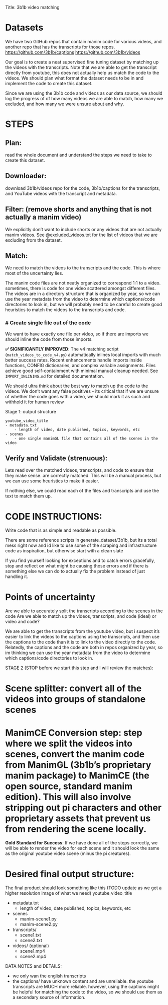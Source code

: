 Title: 3b1b video matching

# Datasets
We have two GitHub repos that contain manim code for various videos, and another repo that has the transcripts for those repos. 
https://github.com/3b1b/captions
https://github.com/3b1b/videos

Our goal is to create a neat supervised fine tuning dataset by matching up the videos with the transcripts. Note that we are able to get the transcript directly from youtube, this does not actually help us match the code to the videos. We should plan what format the dataset needs to be in and implement the code to create this dataset.

Since we are using the 3b1b code and videos as our data source, we should log the progress of of how many videos we are able to match, how many we excluded, and how many we were unsure about and why. 


# STEPS

## Plan: 
read the whole document and understand the steps we need to take to create this dataset.

## Downloader: 
download 3b1b/videos repo for the code, 3b1b/captions for the transcripts, and YouTube videos with the transcript and metadata.

## Filter: (remove shorts and anything that is not actually a manim video)
We explicitly don’t want to include shorts or any videos that are not actually manim videos. See @excluded_videos.txt for the list of videos that we are excluding from the dataset.

## Match: 
We need to match the videos to the transcripts and the code. This is where most of the uncertainty lies. 

The manim code files are not neatly organized to correspond 1:1 to a video. sometimes, there is code for one video scattered amongst different files. The videos are in a directory structure that is organized by year, so we can use the year metadata from the video to determine which captions/code directories to look in, but we will probably need to be careful to create good heuristics to match the videos to the transcripts and code. 

### # Create single file out of the code
We want to have exactly one file per video, so if there are imports we should inline the code from those imports.

**✅ SIGNIFICANTLY IMPROVED**: The v4 matching script (`match_videos_to_code_v4.py`) automatically inlines local imports with much better success rates. Recent enhancements handle imports inside functions, CONFIG dictionaries, and complex variable assignments. Files achieve good self-containment with minimal manual cleanup needed. See `IMPORT_INLINING.md` for detailed documentation. 

We should ultra think about the best way to match up the code to the videos. We don’t want any false positives - its critical that if we are unsure of whether the code goes with a video, we should mark it as such and withhold it for human review

Stage 1: output structure 
```
youtube_video_title
- metadata.txt
    - length of video, date published, topics, keywords, etc
- scenes
    - one single manimGL file that contains all of the scenes in the video
```  

## Verify and Validate (strenuous):
Lets read over the matched videos, transcripts, and code to ensure that they make sense. are correctly matched. This will be a manual process, but we can use some heuristics to make it easier.

If nothing else, we could read each of the files and transcripts and use the text to match them up. 




# CODE INSTRUCTIONS:
Write code that is as simple and readable as possible. 

There are some reference scripts in generate_dataset/3b1b, but its a total mess right now and id like to use some of the scraping and infrastructure code as inspiration, but otherwise start with a clean slate

If you find yourself looking for exceptions and to catch errors gracefully, stop and reflect on what might be causing those errors and if there is something else we can do to actually fix the problem instead of just handling it. 



# Points of uncertainty
Are we able to accurately split the transcripts according to the scenes in the code
Are we able to match up the videos, transcripts, and code (ideal) or video and code?

We are able to get the transcripts from the youtube video, but i suspect it’s easier to link the videos to the captions using the transcripts, and then use the captions to the code than it is to link to the video directly to the code. Relatedly, the captions and the code are both in repos organized by year, so im thinking we can use the year metadata from the video to determine which captions/code directories to look in. 



STAGE 2 (STOP before we start this step and I will review the matches):
# Scene splitter: convert all of the videos into groups of standalone scenes

# ManimCE Conversion step: step where we split the videos into scenes, convert the manim code from ManimGL (3b1b’s proprietary manim package) to ManimCE (the open source, standard manim edition). This will also involve stripping out pi characters and other proprietary assets that prevent us from rendering the scene locally. 


**Gold Standard for Success**: If we have done all of the steps correctly, we will be able to render the video for each scene and it should look the same as the original youtube video scene (minus the pi creatures). 

# Desired final output structure:
The final product should look something like this (TODO update as we get a higher resolution image of what we need)
youtube_video_title
- metadata.txt
    - length of video, date published, topics, keywords, etc
- scenes
    - manim-scene1.py
    - manim-scene2.py
- transcripts/
    - scene1.txt
    - scene2.txt    
- videos/ (optional)
    - scene1.mp4
    - scene2.mp4


DATA NOTES and DETAILS:
- we only wan the english transcripts
- the captions/ have unknown content and are unreliable. the youtube transcripts are MUCH more reliable. however, using the captions might be helpful for matching the code to the video, so we should use them as a secondary source of information.